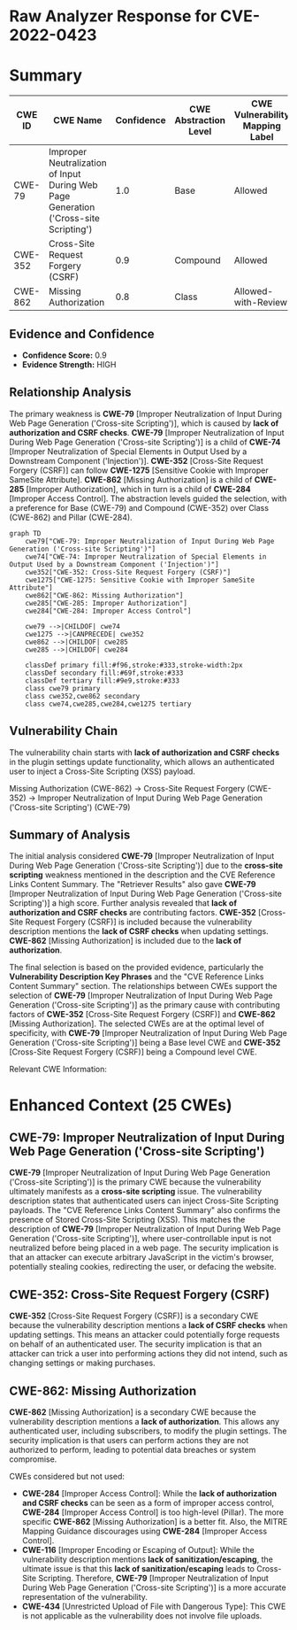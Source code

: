 # Raw Analyzer Response for CVE-2022-0423

# Summary
| CWE ID | CWE Name | Confidence | CWE Abstraction Level | CWE Vulnerability Mapping Label | CWE-Vulnerability Mapping Notes |
|---|---|---|---|---|---|
| CWE-79 | Improper Neutralization of Input During Web Page Generation ('Cross-site Scripting') | 1.0 | Base | Allowed | Primary CWE |
| CWE-352 | Cross-Site Request Forgery (CSRF) | 0.9 | Compound | Allowed | Secondary Candidate |
| CWE-862 | Missing Authorization | 0.8 | Class | Allowed-with-Review | Secondary Candidate |

## Evidence and Confidence

*   **Confidence Score:** 0.9
*   **Evidence Strength:** HIGH

## Relationship Analysis
The primary weakness is **CWE-79** [Improper Neutralization of Input During Web Page Generation ('Cross-site Scripting')], which is caused by **lack of authorization and CSRF checks**. **CWE-79** [Improper Neutralization of Input During Web Page Generation ('Cross-site Scripting')] is a child of **CWE-74** [Improper Neutralization of Special Elements in Output Used by a Downstream Component ('Injection')]. **CWE-352** [Cross-Site Request Forgery (CSRF)] can follow **CWE-1275** [Sensitive Cookie with Improper SameSite Attribute]. **CWE-862** [Missing Authorization] is a child of **CWE-285** [Improper Authorization], which in turn is a child of **CWE-284** [Improper Access Control]. The abstraction levels guided the selection, with a preference for Base (CWE-79) and Compound (CWE-352) over Class (CWE-862) and Pillar (CWE-284).

```mermaid
graph TD
    cwe79["CWE-79: Improper Neutralization of Input During Web Page Generation ('Cross-site Scripting')"]
    cwe74["CWE-74: Improper Neutralization of Special Elements in Output Used by a Downstream Component ('Injection')"]
    cwe352["CWE-352: Cross-Site Request Forgery (CSRF)"]
    cwe1275["CWE-1275: Sensitive Cookie with Improper SameSite Attribute"]
    cwe862["CWE-862: Missing Authorization"]
    cwe285["CWE-285: Improper Authorization"]
    cwe284["CWE-284: Improper Access Control"]
    
    cwe79 -->|CHILDOF| cwe74
    cwe1275 -->|CANPRECEDE| cwe352
    cwe862 -->|CHILDOF| cwe285
    cwe285 -->|CHILDOF| cwe284

    classDef primary fill:#f96,stroke:#333,stroke-width:2px
    classDef secondary fill:#69f,stroke:#333
    classDef tertiary fill:#9e9,stroke:#333
    class cwe79 primary
    class cwe352,cwe862 secondary
    class cwe74,cwe285,cwe284,cwe1275 tertiary
```

## Vulnerability Chain
The vulnerability chain starts with **lack of authorization and CSRF checks** in the plugin settings update functionality, which allows an authenticated user to inject a Cross-Site Scripting (XSS) payload.

Missing Authorization (CWE-862) -> Cross-Site Request Forgery (CWE-352) -> Improper Neutralization of Input During Web Page Generation ('Cross-site Scripting') (CWE-79)

## Summary of Analysis
The initial analysis considered **CWE-79** [Improper Neutralization of Input During Web Page Generation ('Cross-site Scripting')] due to the **cross-site scripting** weakness mentioned in the description and the CVE Reference Links Content Summary. The "Retriever Results" also gave **CWE-79** [Improper Neutralization of Input During Web Page Generation ('Cross-site Scripting')] a high score. Further analysis revealed that **lack of authorization and CSRF checks** are contributing factors. **CWE-352** [Cross-Site Request Forgery (CSRF)] is included because the vulnerability description mentions the **lack of CSRF checks** when updating settings. **CWE-862** [Missing Authorization] is included due to the **lack of authorization**.

The final selection is based on the provided evidence, particularly the **Vulnerability Description Key Phrases** and the "CVE Reference Links Content Summary" section. The relationships between CWEs support the selection of **CWE-79** [Improper Neutralization of Input During Web Page Generation ('Cross-site Scripting')] as the primary cause with contributing factors of **CWE-352** [Cross-Site Request Forgery (CSRF)] and **CWE-862** [Missing Authorization]. The selected CWEs are at the optimal level of specificity, with **CWE-79** [Improper Neutralization of Input During Web Page Generation ('Cross-site Scripting')] being a Base level CWE and **CWE-352** [Cross-Site Request Forgery (CSRF)] being a Compound level CWE.

Relevant CWE Information:

# Enhanced Context (25 CWEs)

## CWE-79: Improper Neutralization of Input During Web Page Generation ('Cross-site Scripting')
**CWE-79** [Improper Neutralization of Input During Web Page Generation ('Cross-site Scripting')] is the primary CWE because the vulnerability ultimately manifests as a **cross-site scripting** issue. The vulnerability description states that authenticated users can inject Cross-Site Scripting payloads. The "CVE Reference Links Content Summary" also confirms the presence of Stored Cross-Site Scripting (XSS). This matches the description of **CWE-79** [Improper Neutralization of Input During Web Page Generation ('Cross-site Scripting')], where user-controllable input is not neutralized before being placed in a web page.
The security implication is that an attacker can execute arbitrary JavaScript in the victim's browser, potentially stealing cookies, redirecting the user, or defacing the website.

## CWE-352: Cross-Site Request Forgery (CSRF)
**CWE-352** [Cross-Site Request Forgery (CSRF)] is a secondary CWE because the vulnerability description mentions a **lack of CSRF checks** when updating settings. This means an attacker could potentially forge requests on behalf of an authenticated user.
The security implication is that an attacker can trick a user into performing actions they did not intend, such as changing settings or making purchases.

## CWE-862: Missing Authorization
**CWE-862** [Missing Authorization] is a secondary CWE because the vulnerability description mentions a **lack of authorization**. This allows any authenticated user, including subscribers, to modify the plugin settings.
The security implication is that users can perform actions they are not authorized to perform, leading to potential data breaches or system compromise.

CWEs considered but not used:

- **CWE-284** [Improper Access Control]: While the **lack of authorization and CSRF checks** can be seen as a form of improper access control, **CWE-284** [Improper Access Control] is too high-level (Pillar). The more specific **CWE-862** [Missing Authorization] is a better fit. Also, the MITRE Mapping Guidance discourages using **CWE-284** [Improper Access Control].
- **CWE-116** [Improper Encoding or Escaping of Output]: While the vulnerability description mentions **lack of sanitization/escaping**, the ultimate issue is that this **lack of sanitization/escaping** leads to Cross-Site Scripting. Therefore, **CWE-79** [Improper Neutralization of Input During Web Page Generation ('Cross-site Scripting')] is a more accurate representation of the vulnerability.
- **CWE-434** [Unrestricted Upload of File with Dangerous Type]: This CWE is not applicable as the vulnerability does not involve file uploads.